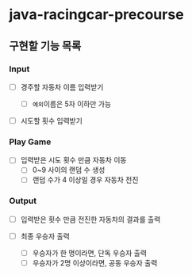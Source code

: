 # java-racingcar-precourse

## 구현할 기능 목록

### Input
- [ ] 경주할 자동차 이름 입력받기
  - [ ] `예외`이름은 5자 이하만 가능


- [ ] 시도할 횟수 입력받기

### Play Game
- [ ] 입력받은 시도 횟수 만큼 자동차 이동
  - [ ] 0~9 사이의 랜덤 수 생성
  - [ ] 랜덤 수가 4 이상일 경우 자동차 전진

### Output
- [ ] 입력받은 횟수 만큼 전진한 자동차의 결과를 출력


- [ ] 최종 우승자 출력
  - [ ] 우승자가 한 명이라면, 단독 우승자 출력
  - [ ] 우승자가 2명 이상이라면, 공동 우승자 출력